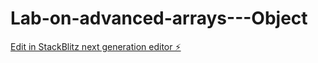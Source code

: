 # Lab-on-advanced-arrays---Object

[Edit in StackBlitz next generation editor ⚡️](https://stackblitz.com/~/github.com/Drey108/Lab-on-advanced-arrays---Object)